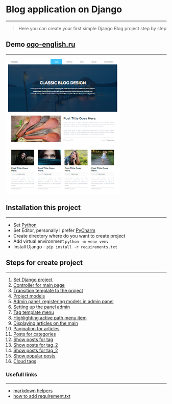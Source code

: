 # Blog application on Django

---
> Here you can create your first simple Django Blog project step by step

## Demo [ogo-english.ru](http://www.ogo-english.ru)

---

![blo_picture](documentation/img/1.png)


## Installation this project

---

- Set [Python](https://www.python.org/)
- Set Editor, personally I prefer [PyCharm](https://www.jetbrains.com/ru-ru/pycharm/)
- Create directory where do you want to create project
- Add virtual environment `python -m venv venv`
- Install Django - `pip install -r requirements.txt`

## Steps for create project

---

1. [Set Django project](documentation/set-django.md)
2. [Controller for main page](documentation/controller.md)
3. [Transition template to the project](documentation/transition.md)
4. [Project models](documentation/models.md)
5. [Admin panel, registering models in admin panel](documentation/admin-panel.md)
6. [Setting up the panel admin](documentation/setting-up-admin-panel.md)
7. [Tag template menu](documentation/setting-up-admin-panel.md)
8. [Highlighting active path menu item](documentation/hightlighting_active_path.md)
9. [Displaying articles on the main](documentation/displaying_articles_on_main.md)
10. [Pagination for articles](documentation/pagination_for_articles.md)
11. [Posts for categories](documentation/posts_for_categories.md)
12. [Show posts for tag](documentation/show_posts_for_tag.md)
13. [Show posts for tag_2](documentation/show_posts_for_tag_2.md)
14. [Show posts for tag_2](documentation/show_posts_for_tag_2.md)
15. [Show popular posts](documentation/get-popular-posts.md)
16. [Cloud tags](documentation/get-tags.md)


### Usefull links

---

- [markdown helpers](documentation/md-helpers.md)
- [how to add requirement.txt](https://coderoad.ru/29938554/%D0%9A%D0%B0%D0%BA-%D1%81%D0%BE%D0%B7%D0%B4%D0%B0%D1%82%D1%8C-requirements-txt)


